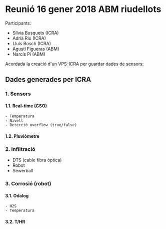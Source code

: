 # Reunió 16 gener 2018 ABM riudellots

Participants:
- Sílvia Busquets (ICRA)
- Adrià Riu (ICRA)
- Lluís Bosch (ICRA)
- Agustí Figueras (ABM)
- Narcís Pi (ABM)

Acordada la creació d'un VPS-ICRA per guardar dades de sensors:

## Dades generades per ICRA

### 1. Sensors
  #### 1.1. Real-time (CSO)
    - Temperatura
    - Nivell
    - Detecció overflow (true/false)
  #### 1.2. Pluviòmetre

### 2. Infiltració
  - DTS (cable fibra òptica)
  - Robot
  - Sewerball

### 3. Corrosió (robot)
  #### 3.1. Odalog
    - H2S
    - Temperatura
  #### 3.2. T/HR
